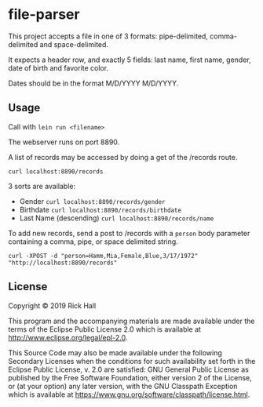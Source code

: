 # file-parser


This project accepts a file in one of 3 formats: pipe-delimited, comma-delimited and space-delimited.

It expects a header row, and exactly 5 fields: last name, first name, gender, date of birth and favorite color.

Dates should be in the format M/D/YYYY M/D/YYYY.

## Usage
Call with
`lein run <filename>`

The webserver runs on port 8890.

A list of records may be accessed by doing a get of the /records route.

```
curl localhost:8890/records
```

3 sorts are available:
- Gender `curl localhost:8890/records/gender`
- Birthdate `curl localhost:8890/records/birthdate`
- Last Name (descending) `curl localhost:8890/records/name`

To add new records, send a post to /records with a `person` body parameter containing a comma, pipe,
or space delimited string.

```
curl -XPOST -d "person=Hamm,Mia,Female,Blue,3/17/1972" "http://localhost:8890/records"
```

## License

Copyright © 2019 Rick Hall

This program and the accompanying materials are made available under the
terms of the Eclipse Public License 2.0 which is available at
http://www.eclipse.org/legal/epl-2.0.

This Source Code may also be made available under the following Secondary
Licenses when the conditions for such availability set forth in the Eclipse
Public License, v. 2.0 are satisfied: GNU General Public License as published by
the Free Software Foundation, either version 2 of the License, or (at your
option) any later version, with the GNU Classpath Exception which is available
at https://www.gnu.org/software/classpath/license.html.
